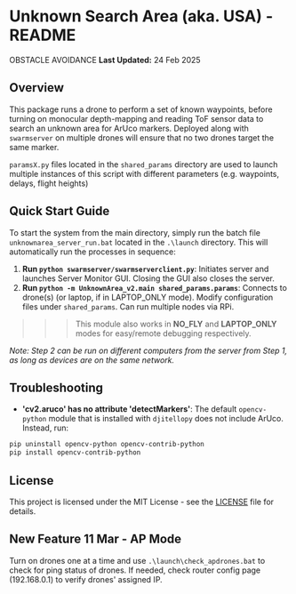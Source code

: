 # Unknown Search Area (aka. USA) - README
OBSTACLE AVOIDANCE
**Last Updated:** 24 Feb 2025

## Overview

This package runs a drone to perform a set of known waypoints, before turning on monocular depth-mapping and reading ToF sensor data to search an unknown area for ArUco markers. Deployed along with `swarmserver` on multiple drones will ensure that no two drones target the same marker.

`paramsX.py` files located in the `shared_params` directory are used to launch multiple instances of this script with different parameters (e.g. waypoints, delays, flight heights) 

## Quick Start Guide

To start the system from the main directory, simply run the batch file `unknownarea_server_run.bat` located in the `.\launch` directory. This will automatically run the processes in sequence:

1. **Run `python swarmserver/swarmserverclient.py`**: Initiates server and launches Server Monitor GUI. Closing the GUI also closes the server. 
2. **Run `python -m UnknownArea_v2.main shared_params.params`**: Connects to drone(s) (or laptop, if in LAPTOP_ONLY mode). Modify configuration files under `shared_params`. Can run multiple nodes via RPi.
>>> This module also works in **NO_FLY** and **LAPTOP_ONLY** modes for easy/remote debugging respectively.

_Note: Step 2 can be run on different computers from the server from Step 1, as long as devices are on the same network._

## Troubleshooting

- **'cv2.aruco' has no attribute 'detectMarkers'**: The default `opencv-python` module that is installed with `djitellopy` does not include ArUco. Instead, run:
```powershell
pip uninstall opencv-python opencv-contrib-python
pip install opencv-contrib-python
```

## License

This project is licensed under the MIT License - see the [LICENSE](LICENSE) file for details.


## New Feature 11 Mar - AP Mode

Turn on drones one at a time and use `.\launch\check_apdrones.bat` to check for ping status of drones.
If needed, check router config page (192.168.0.1) to verify drones' assigned IP.
